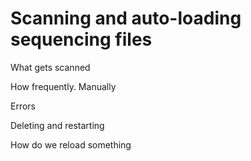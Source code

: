 # Scanning and auto-loading sequencing files

What gets scanned

How frequently. Manually

Errors

Deleting and restarting

How do we reload something
